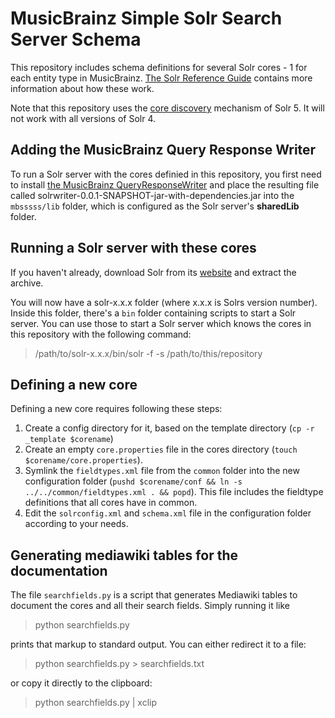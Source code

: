 # MusicBrainz Simple Solr Search Server Schema #

This repository includes schema definitions for several Solr cores - 1 for each
entity type in MusicBrainz.
[The Solr Reference Guide](https://cwiki.apache.org/confluence/display/solr/Documents%2C+Fields%2C+and+Schema+Design)
contains more information about how these work.

Note that this repository uses the
[core discovery](https://cwiki.apache.org/confluence/display/solr/Solr+Cores+and+solr.xml)
mechanism of Solr 5. It will not work with all versions of Solr 4.

## Adding the MusicBrainz Query Response Writer 

To run a Solr server with the cores definied in this repository, you first need
to install
[the MusicBrainz QueryResponseWriter](https://github.com/jeffweeksio/mb-solrquerywriter)
and place the resulting file called solrwriter-0.0.1-SNAPSHOT-jar-with-dependencies.jar into the `mbsssss/lib` folder, which is configured as the Solr server's **sharedLib**
folder.

## Running a Solr server with these cores

If you haven't already, download Solr from its
[website](https://lucene.apache.org/solr/mirrors-solr-latest-redir.html) and
extract the archive.

You will now have a solr-x.x.x folder (where x.x.x is Solrs version
number). Inside this folder, there's a `bin` folder containing scripts to start
a Solr server. You can use those to start a Solr server which knows the cores in
this repository with the following command:

> /path/to/solr-x.x.x/bin/solr -f -s /path/to/this/repository

## Defining a new core

Defining a new core requires following these steps:

1. Create a config directory for it, based on the template directory
   (`cp -r _template $corename`)
2. Create an empty `core.properties` file in the cores directory
   (`touch $corename/core.properties`).
3. Symlink the `fieldtypes.xml` file from the `common` folder into the new
   configuration folder (`pushd $corename/conf && ln -s ../../common/fieldtypes.xml
   . && popd`). This file includes the fieldtype definitions that all cores have
   in common.
4. Edit the `solrconfig.xml` and `schema.xml` file in the configuration folder
   according to your needs.

## Generating mediawiki tables for the documentation

The file `searchfields.py` is a script that generates Mediawiki tables to
document the cores and all their search fields. Simply running it like

> python searchfields.py

prints that markup to standard output. You can either redirect it to a file:

> python searchfields.py > searchfields.txt

or copy it directly to the clipboard:

> python searchfields.py | xclip
